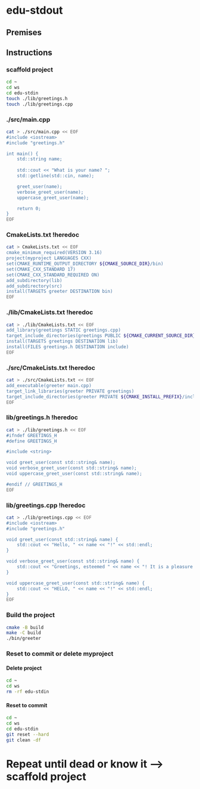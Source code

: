# edu-stdout

## Premises

## Instructions

### scaffold project

```bash
cd ~
cd ws
cd edu-stdin
touch ./lib/greetings.h
touch ./lib/greetings.cpp
```

### ./src/main.cpp

```bash
cat > ./src/main.cpp << EOF
#include <iostream>
#include "greetings.h"

int main() {
    std::string name;
    
    std::cout << "What is your name? ";
    std::getline(std::cin, name);

    greet_user(name);
    verbose_greet_user(name);
    uppercase_greet_user(name);

    return 0;
}
EOF
```


### CmakeLists.txt !heredoc

```bash
cat > CmakeLists.txt << EOF
cmake_minimum_required(VERSION 3.16)
project(myproject LANGUAGES CXX)
set(CMAKE_RUNTIME_OUTPUT_DIRECTORY ${CMAKE_SOURCE_DIR}/bin)
set(CMAKE_CXX_STANDARD 17)
set(CMAKE_CXX_STANDARD_REQUIRED ON)
add_subdirectory(lib)
add_subdirectory(src)
install(TARGETS greeter DESTINATION bin)
EOF
```

### ./lib/CmakeLists.txt !heredoc

```bash
cat > ./lib/CmakeLists.txt << EOF
add_library(greetings STATIC greetings.cpp)
target_include_directories(greetings PUBLIC ${CMAKE_CURRENT_SOURCE_DIR})
install(TARGETS greetings DESTINATION lib)
install(FILES greetings.h DESTINATION include)
EOF
```

### ./src/CmakeLists.txt !heredoc

```bash
cat > ./src/CmakeLists.txt << EOF
add_executable(greeter main.cpp)
target_link_libraries(greeter PRIVATE greetings)
target_include_directories(greeter PRIVATE ${CMAKE_INSTALL_PREFIX}/include)
EOF
```

### lib/greetings.h !heredoc

```bash
cat > ./lib/greetings.h << EOF
#ifndef GREETINGS_H
#define GREETINGS_H

#include <string>

void greet_user(const std::string& name);
void verbose_greet_user(const std::string& name);
void uppercase_greet_user(const std::string& name);

#endif // GREETINGS_H
EOF
```


### lib/greetings.cpp !heredoc

```bash
cat > ./lib/greetings.cpp << EOF
#include <iostream>
#include "greetings.h"

void greet_user(const std::string& name) {
    std::cout << "Hello, " << name << "!" << std::endl;
}

void verbose_greet_user(const std::string& name) {
    std::cout << "Greetings, esteemed " << name << "! It is a pleasure to present you with this message: Hello!" << std::endl;
}

void uppercase_greet_user(const std::string& name) {
    std::cout << "HELLO, " << name << "!" << std::endl;
}
EOF
```

### Build the project

```bash
cmake -B build
make -C build
./bin/greeter
```

### Reset to commit or delete myproject

#### Delete project
```bash
cd ~
cd ws
rm -rf edu-stdin
```

#### Reset to commit
```bash
cd ~
cd ws
cd edu-stdin
git reset --hard
git clean -df
```

# Repeat until dead or know it --> scaffold project
